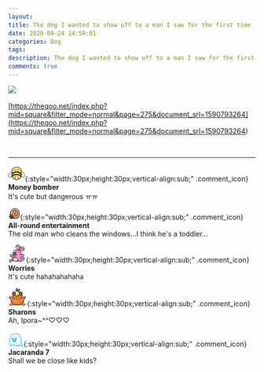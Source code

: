 ```yaml
---
layout: 
title: The dog I wanted to show off to a man I saw for the first time
date: 2020-09-24 14:59:01
categories: Dog
tags: 
description: The dog I wanted to show off to a man I saw for the first time
comments: true
---
```


![](https://blog.kakaocdn.net/dn/Z4WSz/btqJjwiLphb/zX0StJQmBYzmpaSMlBiyuk/img.gif)

[https://theqoo.net/index.php?mid=square&filter_mode=normal&page=275&document_srl=1590793264](<https://theqoo.net/index.php?mid=square&filter_mode=normal&page=275&document_srl=1590793264>)

​

* * *

![comment](/assets/character/bee.png){:style="width:30px;height:30px;vertical-align:sub;" .comment_icon} **Money bomber**  
It's cute but dangerous ㅠㅠ   
  
![comment](/assets/character/snail.png){:style="width:30px;height:30px;vertical-align:sub;" .comment_icon} **All-round entertainment**  
The old man who cleans the windows...I think he's a toddler...   
  
![comment](/assets/character/bunny.png){:style="width:30px;height:30px;vertical-align:sub;" .comment_icon} **Worries**  
It's cute hahahahahaha   
  
![comment](/assets/character/bird.png){:style="width:30px;height:30px;vertical-align:sub;" .comment_icon} **Sharons**  
Ah, Ipora~^^♡♡♡   
  
![comment](/assets/character/ghost.png){:style="width:30px;height:30px;vertical-align:sub;" .comment_icon} **Jacaranda 7**  
Shall we be close like kids?   
  

